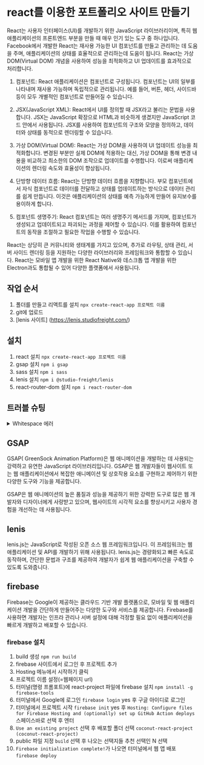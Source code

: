 # react를 이용한 포트폴리오 사이트 만들기
React는 사용자 인터페이스(UI)를 개발하기 위한 JavaScript 라이브러리이며, 특히 웹 애플리케이션의 프론트엔드 부분을 만들 때 매우 인기 있는 도구 중 하나입니다. Facebook에서 개발한 React는 재사용 가능한 UI 컴포넌트를 만들고 관리하는 데 도움을 주며, 애플리케이션의 상태를 효율적으로 관리하는데 도움이 됩니다. React는 가상 DOM(Virtual DOM) 개념을 사용하여 성능을 최적화하고 UI 업데이트를 효과적으로 처리합니다.
   
1. 컴포넌트: React 애플리케이션은 컴포넌트로 구성됩니다. 컴포넌트는 UI의 일부를 나타내며 재사용 가능하며 독립적으로 관리됩니다. 예를 들어, 버튼, 헤더, 사이드바 등이 모두 개별적인 컴포넌트로 만들어질 수 있습니다.

2. JSX(JavaScript XML): React에서 UI를 정의할 때 JSX라고 불리는 문법을 사용합니다. JSX는 JavaScript 확장으로 HTML과 비슷하게 생겼지만 JavaScript 코드 안에서 사용됩니다. JSX를 사용하여 컴포넌트의 구조와 모양을 정의하고, 데이터와 상태를 동적으로 렌더링할 수 있습니다.

3. 가상 DOM(Virtual DOM): React는 가상 DOM을 사용하여 UI 업데이트 성능을 최적화합니다. 변경된 부분만 실제 DOM에 적용하는 대신, 가상 DOM을 통해 변경 내용을 비교하고 최소한의 DOM 조작으로 업데이트를 수행합니다. 이로써 애플리케이션의 렌더링 속도와 효율성이 향상됩니다.

4. 단방향 데이터 흐름: React는 단방향 데이터 흐름을 지향합니다. 부모 컴포넌트에서 자식 컴포넌트로 데이터를 전달하고 상태를 업데이트하는 방식으로 데이터 관리를 쉽게 만듭니다. 이것은 애플리케이션의 상태를 예측 가능하게 만들어 유지보수를 용이하게 합니다.

5. 컴포넌트 생명주기: React 컴포넌트는 여러 생명주기 메서드를 가지며, 컴포넌트가 생성되고 업데이트되고 파괴되는 과정을 제어할 수 있습니다. 이를 활용하여 컴포넌트의 동작을 조절하고 필요한 작업을 수행할 수 있습니다.
   
React는 상당히 큰 커뮤니티와 생태계를 가지고 있으며, 추가로 라우팅, 상태 관리, 서버 사이드 렌더링 등을 지원하는 다양한 라이브러리와 프레임워크와 통합할 수 있습니다. React는 모바일 앱 개발을 위한 React Native와 데스크톱 앱 개발을 위한 Electron과도 통합될 수 있어 다양한 플랫폼에서 사용됩니다.

## 작업 순서
1. 폴더를 만들고 리액트를 설치 `npx create-react-app 프로젝트 이름`
2. git에 업로드
3. [lenis 사이트] (https://lenis.studiofreight.com/)

## 설치
1. react 설치 `npx create-react-app 프로젝트 이름`
2. gsap 설치 `npm i gsap`
3. sass 설치 `npm i sass`
4. lenis 설치 `npm i @studio-freight/lenis`
5. react-router-dom 설치 `npm i react-router-dom`


## 트러블 슈팅
<details>
    <summary>
        Whitespace 에러
    </summary>
    유닉스 시스템에서는 한 줄의 끝이 LF(Line Feed)로 이루어지는 반면, 윈도우에서는 줄 하나가 CR(Carriage Return)와 LF(Line Feed), 즉 CRLF로 이루어지는데 Git이 이 둘 중 어느 쪽을 선택할지 혼란이 왔다.

    해결 
    `git config --global core.autocrlf true // 시스템 전체에 적용` 
    `git config core.autocrlf true // 해당 프로젝트에만 적용`
</details>

## GSAP
GSAP( GreenSock Animation Platform)은 웹 애니메이션을 개발하는 데 사용되는 강력하고 유연한 JavaScript 라이브러리입니다. GSAP은 웹 개발자들이 웹사이트 또는 웹 애플리케이션에서 복잡한 애니메이션 및 상호작용 요소를 구현하고 제어하기 위한 다양한 도구와 기능을 제공합니다.
    
GSAP은 웹 애니메이션의 높은 품질과 성능을 제공하기 위한 강력한 도구로 많은 웹 개발자와 디자이너에게 사랑받고 있으며, 웹사이트의 시각적 요소를 향상시키고 사용자 경험을 개선하는 데 사용됩니다.

## lenis
lenis.js는 JavaScript로 작성된 오픈 소스 웹 프레임워크입니다. 이 프레임워크는 웹 애플리케이션 및 API를 개발하기 위해 사용됩니다. lenis.js는 경량화되고 빠른 속도로 동작하며, 간단한 문법과 구조를 제공하여 개발자가 쉽게 웹 애플리케이션을 구축할 수 있도록 도와줍니다.

## firebase
Firebase는 Google이 제공하는 클라우드 기반 개발 플랫폼으로, 모바일 및 웹 애플리케이션 개발을 간단하게 만들어주는 다양한 도구와 서비스를 제공합니다. Firebase를 사용하면 개발자는 인프라 관리나 서버 설정에 대해 걱정할 필요 없이 애플리케이션을 빠르게 개발하고 배포할 수 있습니다.

### firebase 설치
1. build 생성 `npm run build`
2. firebase 사이트에서 로그인 후 프로젝트 추가
3. Hosting 메뉴에서 시작하기 클릭
4. 프로젝트 이름 설정(=웹페이지 url)
5. 터미널(명령 프롬포트)에 react-project 파일에 firebase 설치 `npm install -g firebase-tools`
6. 터미널에서 Google에 로그인 `firebase login` yes 후 구글 아이디로 로그인
7. 터미널에서 프로젝트 시작 `firebase init` yes 후 `Hosting: Configure files for Firebase Hosting and (optionally) set up GitHub Action deploys` 스페이스바로 선택 후 엔터
8. `Use an existing project` 선택 후 배포할 폴더 선택 `coconut-react-project (coconut-react-project)`
9. public 파일 지정 `build` 선택 후 나오는 선택지들 추천 선택인 N 선택
10. `Firebase initialization complete!`가 나오면 터미널에서 웹 앱 배포 `firebase deploy`